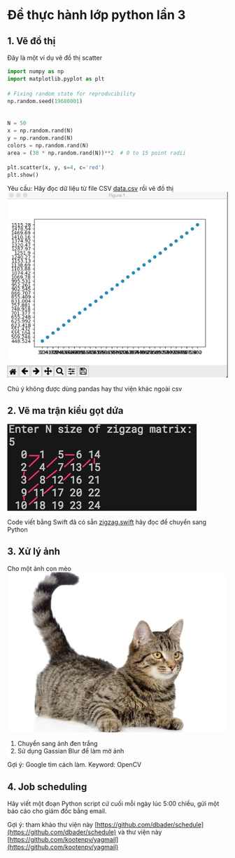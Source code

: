 # Đề thực hành lớp python lần 3

## 1. Vẽ đồ thị

Đây là một ví dụ vẽ đồ thị scatter
```python
import numpy as np
import matplotlib.pyplot as plt

# Fixing random state for reproducibility
np.random.seed(19680801)


N = 50
x = np.random.rand(N)
y = np.random.rand(N)
colors = np.random.rand(N)
area = (30 * np.random.rand(N))**2  # 0 to 15 point radii

plt.scatter(x, y, s=4, c='red')
plt.show()
```

Yêu cầu: Hãy đọc dữ liệu từ file CSV [data.csv](data.csv) rồi vẽ đồ thị
![](linear_scatter.jpg)

Chú ý không được dùng pandas hay thư viện khác ngoài csv

## 2. Vẽ ma trận kiểu gọt dứa

![](zigzag.jpg)

Code viết bằng Swift đã có sẵn [zigzag.swift](zigzag.swift) hãy đọc để chuyển sang Python

## 3. Xử lý ảnh
Cho một ảnh con mèo
![](cat.jpg)

1. Chuyển sang ảnh đen trắng
2. Sử dụng Gassian Blur để làm mờ ảnh

Gợi ý: Google tìm cách làm. Keyword: OpenCV

## 4. Job scheduling
Hãy viết một đoạn Python script cứ cuối mỗi ngày lúc 5:00 chiều, gửi một báo cáo cho giám đốc
bằng email.

Gợi ý: tham khảo thư viện này [https://github.com/dbader/schedule](https://github.com/dbader/schedule) và thư viện này [https://github.com/kootenpv/yagmail](https://github.com/kootenpv/yagmail)